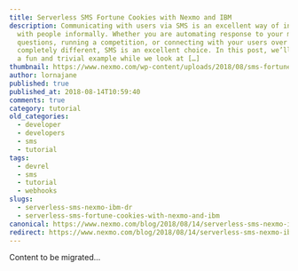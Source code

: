 ```yaml
---
title: Serverless SMS Fortune Cookies with Nexmo and IBM
description: Communicating with users via SMS is an excellent way of interacting
  with people informally. Whether you are automating response to your most-asked
  questions, running a competition, or connecting with your users over something
  completely different, SMS is an excellent choice. In this post, we’ll look at
  a fun and trivial example while we look at […]
thumbnail: https://www.nexmo.com/wp-content/uploads/2018/08/sms-fortune-cookie.png
author: lornajane
published: true
published_at: 2018-08-14T10:59:40
comments: true
category: tutorial
old_categories:
  - developer
  - developers
  - sms
  - tutorial
tags:
  - devrel
  - sms
  - tutorial
  - webhooks
slugs:
  - serverless-sms-nexmo-ibm-dr
  - serverless-sms-fortune-cookies-with-nexmo-and-ibm
canonical: https://www.nexmo.com/blog/2018/08/14/serverless-sms-nexmo-ibm-dr
redirect: https://www.nexmo.com/blog/2018/08/14/serverless-sms-nexmo-ibm-dr
---
```

Content to be migrated...
